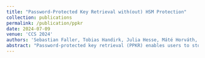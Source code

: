 ```yaml
---
title: "Password-Protected Key Retrieval with(out) HSM Protection"
collection: publications
permalink: /publication/ppkr
date: 2024-07-09
venue: 'CCS 2024'
authors: 'Sebastian Faller, Tobias Handirk, Julia Hesse, Máté Horváth, Anja Lehmann'
abstract: "Password-protected key retrieval (PPKR) enables users to store and retrieve high-entropy keys from a server securely. The process is bootstrapped from a human-memorizable password only, addressing the challenge of how end-users can manage cryptographic key material. The core security requirement is protection against a corrupt server, which should not be able to learn the key or offline- attack it through the password protection. PPKR is deployed at a large scale with the WhatsApp Backup Protocol (WBP), allowing users to access their encrypted messaging history when switching to a new device. Davies et al. (Crypto’23) formally analyzed the WBP, proving that it satisfies most of the desired security. The WBP uses the OPAQUE protocol for password-based key exchange as a building block and relies on the server using a hardware security module (HSM) for most of its protection. In fact, the security analysis assumes that the HSM is incorruptible – rendering most of the heavy cryptography in the WBP obsolete. In this work, we explore how provably secure and efficient PPKR can be built that either relies strongly on an HSM – but then takes full advantage of that – or requires less trust assumption for the price of more advanced cryptography. To this end, we expand the definitional work by Davies et al. to allow the analysis of PPKR with fine-grained HSM corruption, such as leakage of user records or attestation keys. For each scenario, we aim to give minimal PPKR solutions. For the strongest corruption setting, namely a fully corrupted HSM, we propose a protocol with a simpler design and better efficiency than the WBP. We also fix an attack related to client authentication that was identified by Davies et al."
---
```


